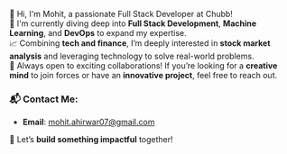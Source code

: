 👋 Hi, I'm Mohit, a passionate Full Stack Developer at Chubb!                                                        
🌟 I'm currently diving deep into **Full Stack Development**, **Machine Learning**, and **DevOps** to expand my expertise.  
📈 Combining **tech and finance**, I’m deeply interested in **stock market analysis** and leveraging technology to solve real-world problems.  
🤝 Always open to exciting collaborations! If you’re looking for a **creative mind** to join forces or have an **innovative project**, feel free to reach out.

### 📬 Contact Me:
- **Email**: [mohit.ahirwar07@gmail.com](mailto:mohit.ahirwar07@gmail.com)

🚀 Let’s **build something impactful** together!
